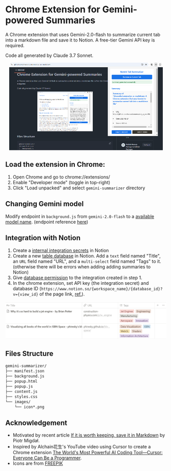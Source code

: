 # Chrome Extension for Gemini-powered Summaries
A Chrome extension that uses Gemini-2.0-flash to summarize current tab into a markdown file and save it to Notion. A free-tier Gemini API key is required.

Code all generated by Claude 3.7 Sonnet.

<p align="center">
  <img src="summarize_as_markdown.png" width=480>
</p>

## Load the extension in Chrome:

1. Open Chrome and go to chrome://extensions/
2. Enable "Developer mode" (toggle in top-right)
3. Click "Load unpacked" and select `gemini-summarizer` directory

## Changing Gemini model
Modify endpoint in `background.js` from `gemini-2.0-flash` to a [available model name](https://ai.google.dev/gemini-api/docs/models/gemini). (endpoint reference [here](https://ai.google.dev/api/generate-content))

## Integration with Notion
1. Create a [internal integration secrets](https://www.notion.so/profile/integrations) in Notion
2. Create a new [table database](https://www.notion.com/help/guides/creating-a-database) in Notion. Add a `text` field named "Title", an `URL` field named "URL", and a `multi-select` field named "Tags" to it. (otherwise there will be errors when adding adding summaries to Notion)
3. Give [database permission](https://developers.notion.com/docs/create-a-notion-integration#give-your-integration-page-permissions) to the integration created in step 1.
4. In the chrome extension, set API key (the integration secret) and database ID (`https://www.notion.so/{workspace_name}/{database_id}?v={view_id}` of the page link, [ref.](https://developers.notion.com/docs/working-with-databases#adding-pages-to-a-database)).

<p align="center">
  <img src="summarize_as_markdown_notion_integration.png" width=640>
</p>

## Files Structure
```
gemini-summarizer/
├── manifest.json
├── background.js
├── popup.html
├── popup.js
├── content.js
├── styles.css
└── images/
    └── icon*.png
```

## Acknowledgement
- Motivated by recent article [If it is worth keeping, save it in Markdown](https://p.migdal.pl/blog/2025/02/markdown-saves) by Piotr Migdał.
- Inspired by Alchain花生's YouTube video using Cursor to create a Chrome extension [The World's Most Powerful AI Coding Tool—Cursor: Everyone Can Be a Programmer](https://youtu.be/R9JIi2zMNHA?feature=shared).
- Icons are from [FREEPIK](https://www.freepik.com/icon/ai-technology_18951459#fromView=search&page=1&position=51&uuid=dcdae7b1-eda1-480e-ac3e-f26de30b7119)